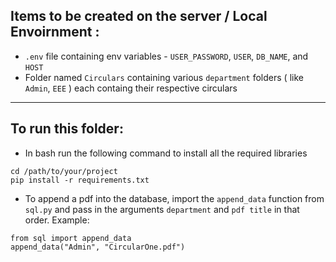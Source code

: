 ## Items to be created on the server / Local Envoirnment :
- `.env` file containing env variables - `USER_PASSWORD`, `USER`, `DB_NAME`, and `HOST`
- Folder named `Circulars` containing various `department` folders ( like `Admin`, `EEE` ) each containg their respective circulars
---
## To run this folder:
- In bash run the following command to install all the required libraries
```
cd /path/to/your/project
pip install -r requirements.txt
```
- To append a pdf into the database, import the `append_data` function from `sql.py` and pass in the arguments `department` and `pdf title` in that order.
Example:
```
from sql import append_data
append_data("Admin", "CircularOne.pdf")
```
